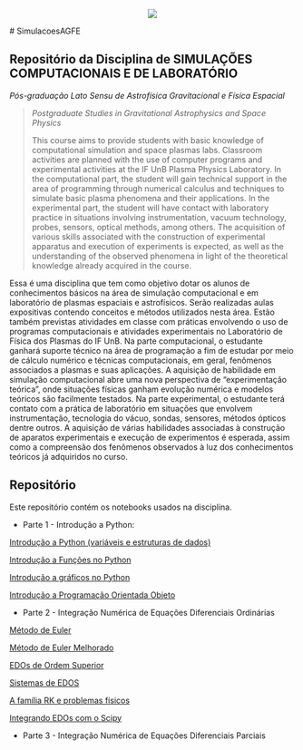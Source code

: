 <p align="center">
  <img src="Banners.png" >
</p>
# SimulacoesAGFE

## Repositório da Disciplina de **SIMULAÇÕES COMPUTACIONAIS E DE LABORATÓRIO** 
*Pós-graduação Lato Sensu de Astrofísica Gravitacional e Física Espacial*

> *Postgraduate Studies in Gravitational Astrophysics and Space Physics*
> 
> This course aims to provide students with basic knowledge of computational simulation and space plasmas labs. Classroom activities are planned with the use of computer programs and experimental activities at the IF UnB Plasma Physics Laboratory. In the computational part, the student will gain technical support in the area of programming through numerical calculus and techniques to simulate basic plasma phenomena and their applications. In the experimental part, the student will have contact with laboratory practice in situations involving instrumentation, vacuum technology, probes, sensors, optical methods, among others. The acquisition of various skills associated with the construction of experimental apparatus and execution of experiments is expected, as well as the understanding of the observed phenomena in light of the theoretical knowledge already acquired in the course.


Essa é uma disciplina que tem como objetivo dotar os alunos de conhecimentos básicos
na área de simulação computacional e em laboratório de plasmas espaciais e
astrofísicos. Serão realizadas aulas expositivas contendo conceitos e métodos utilizados
nesta área. Estão também previstas atividades em classe com práticas envolvendo o uso
de programas computacionais e atividades experimentais no Laboratório de Física dos
Plasmas do IF UnB.
Na parte computacional, o estudante ganhará suporte técnico na área de programação a
fim de estudar por meio de cálculo numérico e técnicas computacionais, em geral,
fenômenos associados a plasmas e suas aplicações. A aquisição de habilidade em
simulação computacional abre uma nova perspectiva de “experimentação teórica”, onde
situações físicas ganham evolução numérica e modelos teóricos são facilmente testados.
Na parte experimental, o estudante terá contato com a prática de laboratório em
situações que envolvem instrumentação, tecnologia do vácuo, sondas, sensores,
métodos ópticos dentre outros. A aquisição de várias habilidades associadas à
construção de aparatos experimentais e execução de experimentos é esperada, assim
como a compreensão dos fenômenos observados à luz dos conhecimentos teóricos já
adquiridos no curso.

## Repositório
Este repositório contém os notebooks usados na disciplina. 

* Parte 1 - Introdução a Python:

[Introdução a Python (variáveis e estruturas de dados)](https://github.com/aschelin/SimulacoesAGFE/blob/main/IntroPython.ipynb)

[Introdução a Funções no Python](https://github.com/aschelin/SimulacoesAGFE/blob/main/IntroPythonFunctions.ipynb)

[Introdução a gráficos no Python](https://github.com/aschelin/SimulacoesAGFE/blob/main/IntroGraficosPython.ipynb)

[Introdução a Programação Orientada Objeto](https://github.com/aschelin/SimulacoesAGFE/blob/main/IntroPythonOOP.ipynb)

* Parte 2 - Integração Numérica de Equações Diferenciais Ordinárias

[Método de Euler](https://github.com/aschelin/SimulacoesAGFE/blob/main/SC_Metodo_Euler.ipynb)

[Método de Euler Melhorado](https://github.com/aschelin/SimulacoesAGFE/blob/main/SC_Euler_Melhorado.ipynb)

[EDOs de Ordem Superior](https://github.com/aschelin/SimulacoesAGFE/blob/main/SC_EDOs_OrdemSuperior.ipynb)

[Sistemas de EDOS](https://github.com/aschelin/SimulacoesAGFE/blob/main/SC_EDO_sistemasequacoes.ipynb)

[A família RK e problemas físicos](https://github.com/aschelin/SimulacoesAGFE/blob/main/RK.ipynb)

[Integrando EDOs com o Scipy](https://github.com/aschelin/SimulacoesAGFE/blob/main/SC_integrador_scipy.ipynb)

* Parte 3 - Integração Numérica de Equações Diferenciais Parciais



